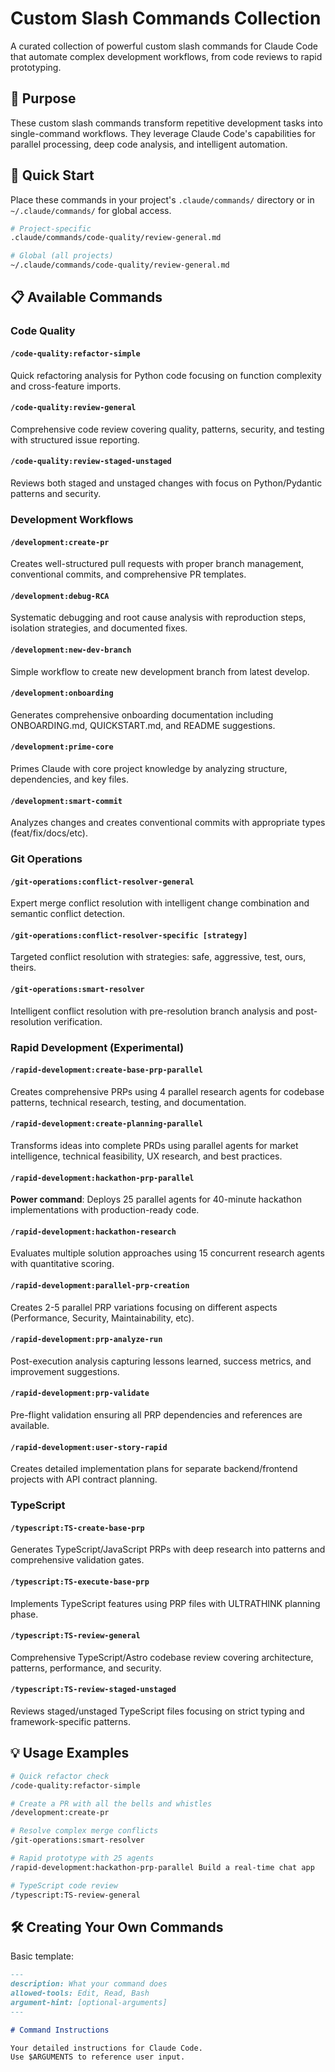 # Custom Slash Commands Collection

A curated collection of powerful custom slash commands for Claude Code that automate complex development workflows, from code reviews to rapid prototyping.

## 🎯 Purpose

These custom slash commands transform repetitive development tasks into single-command workflows. They leverage Claude Code's capabilities for parallel processing, deep code analysis, and intelligent automation.

## 🚀 Quick Start

Place these commands in your project's `.claude/commands/` directory or in `~/.claude/commands/` for global access.

```bash
# Project-specific
.claude/commands/code-quality/review-general.md

# Global (all projects)
~/.claude/commands/code-quality/review-general.md
```

## 📋 Available Commands

### Code Quality

#### `/code-quality:refactor-simple`
Quick refactoring analysis for Python code focusing on function complexity and cross-feature imports.

#### `/code-quality:review-general`
Comprehensive code review covering quality, patterns, security, and testing with structured issue reporting.

#### `/code-quality:review-staged-unstaged`
Reviews both staged and unstaged changes with focus on Python/Pydantic patterns and security.

### Development Workflows

#### `/development:create-pr`
Creates well-structured pull requests with proper branch management, conventional commits, and comprehensive PR templates.

#### `/development:debug-RCA`
Systematic debugging and root cause analysis with reproduction steps, isolation strategies, and documented fixes.

#### `/development:new-dev-branch`
Simple workflow to create new development branch from latest develop.

#### `/development:onboarding`
Generates comprehensive onboarding documentation including ONBOARDING.md, QUICKSTART.md, and README suggestions.

#### `/development:prime-core`
Primes Claude with core project knowledge by analyzing structure, dependencies, and key files.

#### `/development:smart-commit`
Analyzes changes and creates conventional commits with appropriate types (feat/fix/docs/etc).

### Git Operations

#### `/git-operations:conflict-resolver-general`
Expert merge conflict resolution with intelligent change combination and semantic conflict detection.

#### `/git-operations:conflict-resolver-specific [strategy]`
Targeted conflict resolution with strategies: safe, aggressive, test, ours, theirs.

#### `/git-operations:smart-resolver`
Intelligent conflict resolution with pre-resolution branch analysis and post-resolution verification.

### Rapid Development (Experimental)

#### `/rapid-development:create-base-prp-parallel`
Creates comprehensive PRPs using 4 parallel research agents for codebase patterns, technical research, testing, and documentation.

#### `/rapid-development:create-planning-parallel`
Transforms ideas into complete PRDs using parallel agents for market intelligence, technical feasibility, UX research, and best practices.

#### `/rapid-development:hackathon-prp-parallel`
**Power command**: Deploys 25 parallel agents for 40-minute hackathon implementations with production-ready code.

#### `/rapid-development:hackathon-research`
Evaluates multiple solution approaches using 15 concurrent research agents with quantitative scoring.

#### `/rapid-development:parallel-prp-creation`
Creates 2-5 parallel PRP variations focusing on different aspects (Performance, Security, Maintainability, etc).

#### `/rapid-development:prp-analyze-run`
Post-execution analysis capturing lessons learned, success metrics, and improvement suggestions.

#### `/rapid-development:prp-validate`
Pre-flight validation ensuring all PRP dependencies and references are available.

#### `/rapid-development:user-story-rapid`
Creates detailed implementation plans for separate backend/frontend projects with API contract planning.

### TypeScript

#### `/typescript:TS-create-base-prp`
Generates TypeScript/JavaScript PRPs with deep research into patterns and comprehensive validation gates.

#### `/typescript:TS-execute-base-prp`
Implements TypeScript features using PRP files with ULTRATHINK planning phase.

#### `/typescript:TS-review-general`
Comprehensive TypeScript/Astro codebase review covering architecture, patterns, performance, and security.

#### `/typescript:TS-review-staged-unstaged`
Reviews staged/unstaged TypeScript files focusing on strict typing and framework-specific patterns.

## 💡 Usage Examples

```bash
# Quick refactor check
/code-quality:refactor-simple

# Create a PR with all the bells and whistles
/development:create-pr

# Resolve complex merge conflicts
/git-operations:smart-resolver

# Rapid prototype with 25 agents
/rapid-development:hackathon-prp-parallel Build a real-time chat app

# TypeScript code review
/typescript:TS-review-general
```

## 🛠️ Creating Your Own Commands

Basic template:
```markdown
---
description: What your command does
allowed-tools: Edit, Read, Bash
argument-hint: [optional-arguments]
---

# Command Instructions

Your detailed instructions for Claude Code.
Use $ARGUMENTS to reference user input.
```
